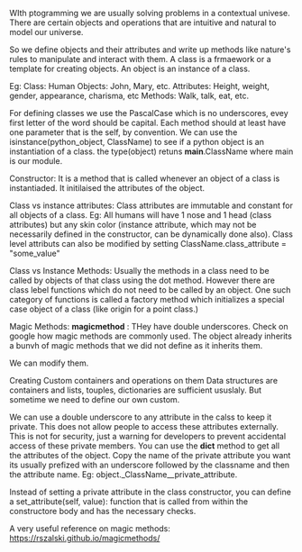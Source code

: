 WIth ptogramming we are usually solving problems in a contextual univese.
There are certain objects and operations that are intuitive and natural to model our universe.

So we define objects and their attributes and write up methods like nature's rules to manipulate and interact with them.
A class is a frmaework or a template for creating objects.
An object is an instance of a class.

Eg: Class: Human
Objects: John, Mary, etc.
Attributes: Height, weight, gender, appearance, charisma, etc
Methods: Walk, talk, eat, etc.


For defining classes we use the PascalCase which is no underscores, evey first letter of the word should be capital.
Each method should at least have one parameter that is the self, by convention.
We can use the isinstance(python_object, ClassName) to see if a python object is an instantiation of a class.
the type(object) retuns __main__.ClassName where main is our module.


Constructor:
It is a method that is called whenever an object of a class is instantiaded. It initilaised the attributes of the object.

Class vs instance attributes:
Class attributes are immutable and constant for all objects of a class. Eg: All humans will have 1 nose and 1 head (class attributes) but any skin color (instance attribute, which may not be necessarily defined in the constructor, can be dynamically done also). Class level attributs can also be modified by setting ClassName.class_attribute = "some_value"


Class vs Instance Methods:
Usually the methods in a class need to be called by objects of that class using the dot method. However there are class lebel functions which do not need to be called by an object.
One such category of functions is called a factory method which initializes a special case object of a class (like origin for a point class.)

Magic Methods:
__magicmethod__ : THey have double underscores. Check on google how magic methods are commonly used. The object already inherits a bunvh of magic methods that we did not define as it inherits them.

We can modify them.

Creating Custom containers and operations on them
Data structures are containers and lists, touples, dictionaries are sufficient ususlaly.
But sometime we need to define our own custom.


We can use a double underscore to any attribute in the calss to keep it private. This does not allow people to access these attributes externally.
This is not for security, just a warning for developers to prevent accidental access of these private members. You can use the __dict__ method to get all the attributes of the object. Copy the name of the private attribute you want
its usually prefized with an underscore followed by the classname and then the attribute name.
Eg: object._ClassName__private_attribute.

Instead of setting a private attribute in the class constructor, you can define a set_attribute(self, value): function that is called from within the constructore body and has the necessary checks.


A very useful reference on magic methods: https://rszalski.github.io/magicmethods/
